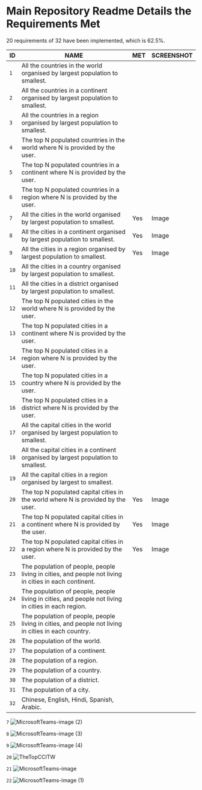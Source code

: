 # Main Repository Readme Details the Requirements Met

20 requirements of 32 have been implemented, which is 62.5%.

| ID | NAME | MET | SCREENSHOT |
| --- | --- | --- | ---|
| `1` | All the countries in the world organised by largest population to smallest. | | |
| `2` | All the countries in a continent organised by largest population to smallest. | | |
| `3` | All the countries in a region organised by largest population to smallest. | | |
| `4` | The top N populated countries in the world where N is provided by the user. | | |
| `5` | The top N populated countries in a continent where N is provided by the user. | | |
| `6` | The top N populated countries in a region where N is provided by the user. | | |
| `7` | All the cities in the world organised by largest population to smallest. | Yes | Image |
| `8` | All the cities in a continent organised by largest population to smallest. | Yes | Image |
| `9` | All the cities in a region organised by largest population to smallest. | Yes | Image |
| `10` | All the cities in a country organised by largest population to smallest. | | |
| `11` | All the cities in a district organised by largest population to smallest. | | |
| `12` | The top N populated cities in the world where N is provided by the user. | | |
| `13` | The top N populated cities in a continent where N is provided by the user. | | |
| `14` | The top N populated cities in a region where N is provided by the user. | | |
| `15` | The top N populated cities in a country where N is provided by the user. | | |
| `16` | The top N populated cities in a district where N is provided by the user. | | |
| `17` | All the capital cities in the world organised by largest population to smallest. | | |
| `18` | All the capital cities in a continent organised by largest population to smallest. | | |
| `19` | All the capital cities in a region organised by largest to smallest. | | |
| `20` | The top N populated capital cities in the world where N is provided by the user. | Yes | Image |
| `21` | The top N populated capital cities in a continent where N is provided by the user. | Yes | Image |
| `22` | The top N populated capital cities in a region where N is provided by the user. | Yes | Image |
| `23` | The population of people, people living in cities, and people not living in cities in each continent. | | |
| `24` | The population of people, people living in cities, and people not living in cities in each region. | | |
| `25` | The population of people, people living in cities, and people not living in cities in each country. | | |
| `26` | The population of the world. | | |
| `27` | The population of a continent. | | |
| `28` | The population of a region. | | |
| `29` | The population of a country. | | |
| `30` | The population of a district. | | |
| `31` | The population of a city. | | |
| `32` | Chinese, English, Hindi, Spanish, Arabic. | | |



`7`
![MicrosoftTeams-image (2)](https://user-images.githubusercontent.com/75146656/165637347-9ed5bff9-3477-4e5d-af7b-c5f8fc839df4.png)

`8`
![MicrosoftTeams-image (3)](https://user-images.githubusercontent.com/75146656/165637478-649d145d-ce30-4102-b287-fc98d0a5d8b2.png)

`9`
![MicrosoftTeams-image (4)](https://user-images.githubusercontent.com/75146656/165637566-58962c39-b1fd-4f50-8f28-e590b8d0d5ea.png)


`20` 
![TheTopCCITW](https://user-images.githubusercontent.com/75146656/165623648-884ce2a1-8a3a-4993-8cb0-0ff8ede9c395.png)

`21` 
![MicrosoftTeams-image](https://user-images.githubusercontent.com/75146656/165636964-5b5587b4-1fbd-4c66-b443-51e1ac15ecf2.png)

`22` 
![MicrosoftTeams-image (1)](https://user-images.githubusercontent.com/75146656/165637180-614dda36-778e-4103-a500-8cb0ce1c9b64.png)
